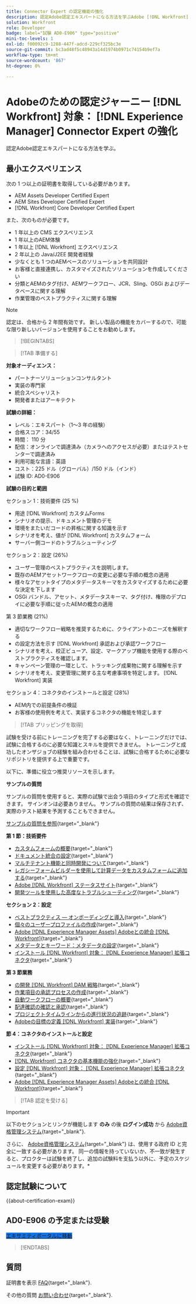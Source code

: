 ```yaml
---
title: Connector Expert の認定機能の強化
description: 認定Adobe認定エキスパートになる方法を学ぶAdobe [!DNL Workfront] 対象： [!DNL Experience Manager]
solution: Workfront
role: Developer
badge: label="試験 AD0-E906" type="positive"
mini-toc-levels: 1
exl-id: f00092c9-1288-447f-adcd-229cf325bc3e
source-git-commit: bc3ad48f5c48943a14d1974b0971c74154b9ef7a
workflow-type: tm+mt
source-wordcount: '867'
ht-degree: 0%

---
```


# Adobeのための認定ジャーニー [!DNL Workfront] 対象： [!DNL Experience Manager] Connector Expert の強化

認定Adobe認定エキスパートになる方法を学ぶ。

## 最小エクスペリエンス

次の 1 つ以上の証明書を取得している必要があります。

* AEM Assets Developer Certified Expert
* AEM Sites Developer Certified Expert
* [!DNL Workfront] Core Developer Certified Expert

また、次のものが必要です。

* 1 年以上の CMS エクスペリエンス
* 1 年以上のAEM体験
* 1 年以上 [!DNL Workfront] エクスペリエンス
* 2 年以上の Java/J2EE 開発者経験
* 少なくとも 1 つのAEMベースのソリューションを共同設計
* お客様と直接連携し、カスタマイズされたソリューションを作成してください
* 分類とAEMのタグ付け、AEMワークフロー、JCR、Sling、OSGi およびデータベースに関する理解
* 作業管理のベストプラクティスに関する理解

>[!NOTE]
>
>認定は、合格から 2 年間有効です。 新しい製品の機能をカバーするので、可能な限り新しいバージョンを使用することをお勧めします。

>[!BEGINTABS]

>[!TAB 準備する]

**対象オーディエンス：**

* パートナーソリューションコンサルタント
* 実装の専門家
* 統合スペシャリスト
* 開発者またはアーキテクト

**試験の詳細：**

* レベル：エキスパート（1～3 年の経験）
* 合格スコア：34/55
* 時間： 110 分
* 配信：オンラインで調達済み（カメラへのアクセスが必要）またはテストセンターで調達済み
* 利用可能な言語：英語
* コスト：225 ドル（グローバル）/150 ドル（インド）
* 試験 ID: AD0-E906

**試験の目的と範囲**

セクション 1：技術要件 (25 %)

* 用途 [!DNL Workfront] カスタムForms
* シナリオの提示、ドキュメント管理のデモ
* 環境をまたいだコードの昇格に関する知識を示す
* シナリオを考え、値が [!DNL Workfront] カスタムフォーム
* サーバー側コードのトラブルシューティング

セクション 2：設定 (26%)

* ユーザー管理のベストプラクティスを説明します。
* 既存のAEMアセットワークフローの変更に必要な手順の概念の適用
* 様々なアセットタイプのメタデータスキーマをカスタマイズするために必要な決定を下します
* OSGi バンドル、アセット、メタデータスキーマ、タグ付け、権限のデプロイに必要な手順に従ったAEMの概念の適用

第 3 節業務 (21%)

* 適切なワークフロー戦略を推奨するために、クライアントのニーズを解釈する
* の設定方法を示す [!DNL Workfront] 承認および承認ワークフロー
* シナリオを考え、校正ビューア、設定、マークアップ機能を使用する際のベストプラクティスを確認します。
* キャンペーン管理の一環として、トラッキング成果物に関する理解を示す
* シナリオを考え、変更管理に関する主な考慮事項を特定します。 [!DNL Workfront] 実装

セクション 4：コネクタのインストールと設定 (28%)

* AEM内での前提条件の検証
* お客様の使用例を考えて、実装するコネクタの機能を特定します

>[!TAB プリッピングを取得]

試験を受ける前にトレーニングを完了する必要はなく、トレーニングだけでは、試験に合格するのに必要な知識とスキルを提供できません。 トレーニングと成功したオンザジョブの経験を組み合わせることは、試験に合格するために必要なリポジトリを提供する上で重要です。

以下に、準備に役立つ推奨リソースを示します。

**サンプルの質問**

サンプルの質問を使用すると、実際の試験で出会う項目のタイプと形式を確認できます。 サインオンは必要ありません。 サンプルの質問の結果は保存されず、実際のテスト結果を予測することもできません。

[サンプルの質問を参照](https://scorpion.caveon.com/launchpad/ad3-e906-adobe-workfront-for-experience-manager-enhanced-connector-certified-expert-sample-questions){target="_blank"}

**第 1 節：技術要件**

* [カスタムフォームの概要](https://experienceleague.adobe.com/docs/workfront/using/administration-and-setup/customize/custom-forms/custom-forms-overview.html){target="_blank"}
* [ドキュメント統合の設定](https://experienceleague.adobe.com/docs/workfront/using/administration-and-setup/configure-integrations/configure-document-integrations.html){target="_blank"}
* [マルチテナント機能と同時開発について](https://experienceleague.adobe.com/docs/experience-manager-learn/assets/deployment/multitenancy-concurrent-article-understand.html){target="_blank"}
* [レガシーフォームビルダーを使用して計算データをカスタムフォームに追加する](https://experienceleague.adobe.com/docs/workfront/using/administration-and-setup/customize/custom-forms/custom-form-builder/use-the-custom-form-builder/add-calculated-data-to-custom-form.html){target="_blank"}
* [Adobe [!DNL Workfront] ステータスサイト](https://experienceleague.adobe.com/docs/workfront/using/basics/tips-tricks-for-basics/understand-the-status-site.html){target="_blank"}
* [開発ツールを使用した高度なトラブルシューティング](https://experienceleague.adobe.com/docs/workfront-learn/tutorials-workfront/fusion/troubleshooting-and-error-handling/advanced-troubleshooting-with-the-dev-tool.html){target="_blank"}

**セクション 2：設定**

* [ベストプラクティス — オンボーディングと導入](https://experienceleague.adobe.com/docs/workfront-learn/tutorials-workfront/best-practices/onboarding-adoption-bp.html){target="_blank"}
* [個々のユーザープロファイルの作成](https://experienceleague.adobe.com/docs/workfront-learn/tutorials-workfront/administration-and-setup/create-and-manage-users/create-an-individual-user-profile.html){target="_blank"}
* [Adobe [!DNL Experience Manager Assets] Adobeとの統合 [!DNL Workfront]](https://experienceleague.adobe.com/docs/experience-manager-65/assets/integrations/workfront-integrations.html){target="_blank"}
* [メタデータとキーワード：メタデータの設定](https://experienceleague.adobe.com/docs/workfront-learn/tutorials-workfront/workfront-dam-program/metadata-and-keywords/metadata-setup.html%3Flang%3Dzh-Hant){target="_blank"}
* [インストール [!DNL Workfront] 対象： [!DNL Experience Manager] 拡張コネクタ](https://experienceleague.adobe.com/docs/experience-manager-64/assets/integrations/workfront-connector-install.html){target="_blank"}

**第 3 節業務**

* [の開発 [!DNL Workfront] DAM 戦略](https://experienceleague.adobe.com/docs/workfront-learn/tutorials-workfront/workfront-dam-program/system-setup/analyze-and-plan-to-develop-a-workfront-dam-strategy.html){target="_blank"}
* [作業項目の承認プロセスの作成](https://experienceleague.adobe.com/docs/workfront/using/administration-and-setup/customize/approvals-milestones/create-approval-processes.html){target="_blank"}
* [自動ワークフローの概要](https://experienceleague.adobe.com/docs/workfront/using/review-and-approve-work/proofing/proofing-overview/automated-workflow.html){target="_blank"}
* [配達確認の確認と承認](https://experienceleague.adobe.com/docs/workfront-learn/tutorials-workfront/workfront-proof/review-and-approve-work-for-proof/review-and-approve-a-proof.html){target="_blank"}
* [プロジェクトタイムラインからの進行状況の追跡](https://experienceleague.adobe.com/docs/workfront-learn/tutorials-workfront/manage-work/project-timelines/track-work-progress-from-the-project-timeline.html){target="_blank"}
* [Adobeの目標の定義 [!DNL Workfront] 実装](https://experienceleague.adobe.com/docs/workfront/using/administration-and-setup/get-started-administration/define-wf-goals-objectives.html){target="_blank"}

**節 4：コネクタのインストールと設定**

* [インストール [!DNL Workfront] 対象： [!DNL Experience Manager] 拡張コネクタ](https://experienceleague.adobe.com/docs/experience-manager-65/assets/integrations/workfront-connector-install.html){target="_blank"}
* [[!DNL Workfront] コネクタの基本機能の強化](https://experienceleague.adobe.com/docs/experience-manager-learn/assets/workfront/enhanced-connector/basics.html%3Flang%3Den){target="_blank"}
* [設定 [!DNL Workfront] 対象： [!DNL Experience Manager] 拡張コネクタ](https://experienceleague.adobe.com/docs/experience-manager-65/assets/integrations/workfront-connector-configure.html){target="_blank"}
* [Adobe [!DNL Experience Manager Assets] Adobeとの統合 [!DNL Workfront]](https://experienceleague.adobe.com/docs/experience-manager-65/assets/integrations/workfront-integrations.html){target="_blank"}

>[!TAB 認定を受ける]

>[!IMPORTANT]
>
>以下のセクションとリンクが機能します **のみ**  の後 **ログイン成功** から [Adobe資格管理システム](https://www.certmetrics.com/adobe){target="_blank"}.
>
>さらに、 [Adobe資格管理システム](https://www.certmetrics.com/adobe){target="_blank"} は、使用する政府 ID と完全に一致する必要があります。 同一の情報を持っていないか、不一致が発生すると、プロクターは試験を終了し、追加の試験料を支払う以外に、予定のスケジュールを変更する必要があります。*


## 認定試験について

{{about-certification-exam}}

## AD0-E906 の予定または受験

<a href="https://www.certmetrics.com/adobe/candidate/examity_sso.aspx?eid=AD0-E906" target="_blank" class="spectrum-Button spectrum-Button--fill spectrum-Button--accent spectrum-Button--sizeM is-margin-bottom-big-big at-element-click-tracking" style="background-color:#1473E6">

<span class="spectrum-Button-label has-no-wrap">
   エキサミティポータルに移動
</span>
</a>

>[!ENDTABS]

## 質問

証明書を表示 [FAQ](https://experienceleague.adobe.com/docs/certification/certification/faq.html){target="_blank"}.

その他の質問 [お問い合わせ](mailto:certif@adobe.com){target="_blank"}.
